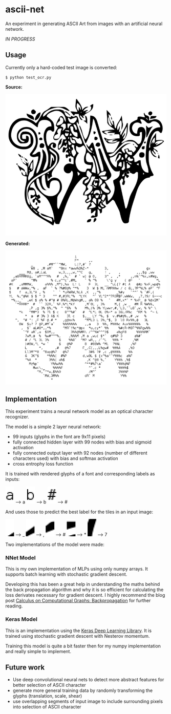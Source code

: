 # ascii-net

An experiment in generating ASCII Art from images with an artificial neural network.

_IN PROGRESS_

## Usage ##

Currently only a hard-coded test image is converted:

    $ python test_ocr.py

**Source:**

![source image](/test/test_image_w.png?raw=true)

**Generated:**

![screenshot](/docs/screenshot.png?raw=true)

## Implementation ##

This experiment trains a neural network model as an optical character recognizer.

The model is a simple 2 layer neural network:

* 99 inputs (glyphs in the font are 9x11 pixels)
* fully connected hidden layer with 99 nodes with bias and sigmoid activation
* fully connected output layer with 92 nodes (number of different characters used) with bias and softmax activation
* cross entrophy loss function

It is trained with rendered glyphs of a font and corresponding labels as inputs:

![a](/docs/glyph_a.png?raw=true) --> a
![b](/docs/glyph_b.png?raw=true) --> b
![#](/docs/glyph_hash.png?raw=true) --> #

And uses those to predict the best label for the tiles in an input image:

![_](/docs/tile_00_underline.png?raw=true) --> \_
![,](/docs/tile_01_comma.png?raw=true) --> ,
![#](/docs/tile_02_hash.png?raw=true) --> #
![*](/docs/tile_03_star.png?raw=true) --> \*
![7](/docs/tile_04_7.png?raw=true) --> 7

Two implementations of the model were made:

### NNet Model ###

This is my own implementation of MLPs using only numpy arrays. It supports batch learning with stochastic gradient descent.

Developing this has been a great help in understanding the maths behind the back propagation algorithm and why it is so efficient for calculating the loss derivates necessary for gradient descent. I highly recommend the blog post [Calculus on Computational Graphs: Backpropagation](http://colah.github.io/posts/2015-08-Backprop/) for further reading.

### Keras Model ###

This is an implementation using the [Keras Deep Learning Library](http://keras.io/). It is trained using stochastic gradient descent with Nesterov momentum.

Training this model is quite a bit faster then for my numpy implementation and really simple to implement.

## Future work ##

* Use deep convolutional neural nets to detect more abstract features for better selection of ASCII character
* generate more general training data by randomly transforming the glyphs (translation, scale, shear)
* use overlapping segments of input image to include surrounding pixels into selection of ASCII character

